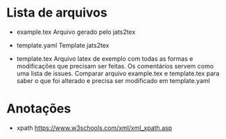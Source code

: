 Lista de arquivos
=================

* example.tex
  Arquivo gerado pelo jats2tex 

* template.yaml
  Template jats2tex

* template.tex
  Arquivo latex de exemplo com todas as formas e modificações que precisam ser feitas.
  Os comentários servem como uma lista de issues.
  Comparar arquivo example.tex e template.tex para saber o que foi alterado e precisa ser modificado em template.yaml


Anotações
=========

*   xpath
    https://www.w3schools.com/xml/xml_xpath.asp

